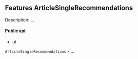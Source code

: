 ## Features ArticleSingleRecommendations

Description: ...

#### Public api

- ui

`ArticleSingleRecommendations` - ...
